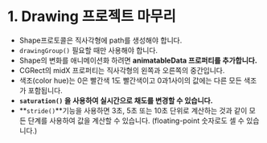 ﻿
# 1. Drawing 프로젝트 마무리

-   Shape프로토콜은 직사각형에 path를 생성해야 합니다.
-   `drawingGroup()` 필요할 때만 사용해야 합니다.
-   Shape의 변화를 애니메이션화 하려면 **animatableData 프로퍼티를 추가합니다.**
-   CGRect의 midX 프로퍼티는 직사각형의 왼쪽과 오른쪽의 중간입니다.
-   색조(color hue)는 0은 빨간색 1도 빨간색이고 0과1사이의 값에는 다른 모든 색조가 포함됩니다.
-   **`saturation()` 을 사용하여 실시간으로 채도를 변경할 수 있습니다.**
-   **`stride()`**기능을 사용하면 3초, 5초 또는 10초 단위로 계산하는 것과 같이 모든 단계를 사용하여 값을 계산할 수 있습니다. (floating-point 숫자로도 셀 수 있습니다.)
